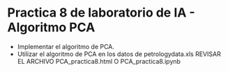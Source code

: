 # Practica 8 de laboratorio de IA - Algoritmo PCA

- Implementar el algoritmo de PCA.
- Utilizar el algoritmo de PCA en los datos de petrologydata.xls
REVISAR EL ARCHIVO PCA_practica8.html	O PCA_practica8.ipynb
